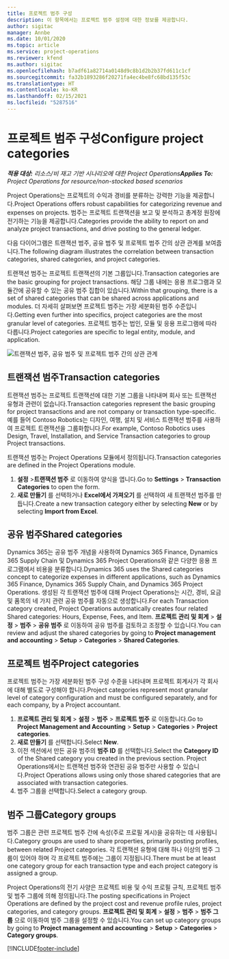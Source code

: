 ```yaml
---
title: 프로젝트 범주 구성
description: 이 항목에서는 프로젝트 범주 설정에 대한 정보를 제공합니다.
author: sigitac
manager: Annbe
ms.date: 10/01/2020
ms.topic: article
ms.service: project-operations
ms.reviewer: kfend
ms.author: sigitac
ms.openlocfilehash: b7adf61a82714a0148d9c8b1d2b2b37fd611c1cf
ms.sourcegitcommit: fa32b1893286f20271fa4ec4be8fc68bd135f53c
ms.translationtype: HT
ms.contentlocale: ko-KR
ms.lasthandoff: 02/15/2021
ms.locfileid: "5287516"
---
```

# <a name="configure-project-categories"></a><span data-ttu-id="e3030-103">프로젝트 범주 구성</span><span class="sxs-lookup"><span data-stu-id="e3030-103">Configure project categories</span></span>

<span data-ttu-id="e3030-104">_**적용 대상:** 리소스/비 재고 기반 시나리오에 대한 Project Operations_</span><span class="sxs-lookup"><span data-stu-id="e3030-104">_**Applies To:** Project Operations for resource/non-stocked based scenarios_</span></span>

<span data-ttu-id="e3030-105">Project Operations는 프로젝트의 수익과 경비를 분류하는 강력한 기능을 제공합니다.</span><span class="sxs-lookup"><span data-stu-id="e3030-105">Project Operations offers robust capabilities for categorizing revenue and expenses on projects.</span></span> <span data-ttu-id="e3030-106">범주는 프로젝트 트랜잭션을 보고 및 분석하고 총계정 원장에 전기하는 기능을 제공합니다.</span><span class="sxs-lookup"><span data-stu-id="e3030-106">Categories provide the ability to report on and analyze project transactions, and drive posting to the general ledger.</span></span>

<span data-ttu-id="e3030-107">다음 다이어그램은 트랜잭션 범주, 공유 범주 및 프로젝트 범주 간의 상관 관계를 보여줍니다.</span><span class="sxs-lookup"><span data-stu-id="e3030-107">The following diagram illustrates the correlation between transaction categories, shared categories, and project categories.</span></span> 

<span data-ttu-id="e3030-108">트랜잭션 범주는 프로젝트 트랜잭션의 기본 그룹입니다.</span><span class="sxs-lookup"><span data-stu-id="e3030-108">Transaction categories are the basic grouping for project transactions.</span></span> <span data-ttu-id="e3030-109">해당 그룹 내에는 응용 프로그램과 모듈간에 공유할 수 있는 공유 범주 집합이 있습니다.</span><span class="sxs-lookup"><span data-stu-id="e3030-109">Within that grouping, there is a set of shared categories that can be shared across applications and modules.</span></span> <span data-ttu-id="e3030-110">더 자세히 살펴보면 프로젝트 범주는 가장 세분화된 범주 수준입니다.</span><span class="sxs-lookup"><span data-stu-id="e3030-110">Getting even further into specifics, project categories are the most granular level of categories.</span></span> <span data-ttu-id="e3030-111">프로젝트 범주는 법인, 모듈 및 응용 프로그램에 따라 다릅니다.</span><span class="sxs-lookup"><span data-stu-id="e3030-111">Project categories are specific to legal entity, module, and application.</span></span>

![트랜잭션 범주, 공유 범주 및 프로젝트 범주 간의 상관 관계](media/project-categories.png)

## <a name="transaction-categories"></a><span data-ttu-id="e3030-113">트랜잭션 범주</span><span class="sxs-lookup"><span data-stu-id="e3030-113">Transaction categories</span></span>

<span data-ttu-id="e3030-114">트랜잭션 범주는 프로젝트 트랜잭션에 대한 기본 그룹을 나타내며 회사 또는 트랜잭션 유형과 관련이 없습니다.</span><span class="sxs-lookup"><span data-stu-id="e3030-114">Transaction categories represent the basic grouping for project transactions and are not company or transaction type-specific.</span></span> <span data-ttu-id="e3030-115">예를 들어 Contoso Robotics는 디자인, 여행, 설치 및 서비스 트랜잭션 범주를 사용하여 프로젝트 트랜잭션을 그룹화합니다.</span><span class="sxs-lookup"><span data-stu-id="e3030-115">For example, Contoso Robotics uses Design, Travel, Installation, and Service Transaction categories to group Project transactions.</span></span>

<span data-ttu-id="e3030-116">트랜잭션 범주는 Project Operations 모듈에서 정의됩니다.</span><span class="sxs-lookup"><span data-stu-id="e3030-116">Transaction categories are defined in the Project Operations module.</span></span> 
1. <span data-ttu-id="e3030-117">**설정** \>**트랜잭션 범주** 로 이동하여 양식을 엽니다.</span><span class="sxs-lookup"><span data-stu-id="e3030-117">Go to **Settings** \> **Transaction Categories** to open the form.</span></span> 
2. <span data-ttu-id="e3030-118">**새로 만들기** 를 선택하거나 **Excel에서 가져오기** 를 선택하여 새 트랜잭션 범주를 만듭니다.</span><span class="sxs-lookup"><span data-stu-id="e3030-118">Create a new transaction category either by selecting **New** or by selecting **Import from Excel**.</span></span>

## <a name="shared-categories"></a><span data-ttu-id="e3030-119">공유 범주</span><span class="sxs-lookup"><span data-stu-id="e3030-119">Shared categories</span></span>

<span data-ttu-id="e3030-120">Dynamics 365는 공유 범주 개념을 사용하여 Dynamics 365 Finance, Dynamics 365 Supply Chain 및 Dynamics 365 Project Operations와 같은 다양한 응용 프로그램에서 비용을 분류합니다.</span><span class="sxs-lookup"><span data-stu-id="e3030-120">Dynamics 365 uses the Shared categories concept to categorize expenses in different applications, such as Dynamics 365 Finance, Dynamics 365 Supply Chain, and Dynamics 365 Project Operations.</span></span> <span data-ttu-id="e3030-121">생성된 각 트랜잭션 범주에 대해 Project Operations는 시간, 경비, 요금 및 품목의 네 가지 관련 공유 범주를 자동으로 생성합니다.</span><span class="sxs-lookup"><span data-stu-id="e3030-121">For each Transaction category created, Project Operations automatically creates four related Shared categories: Hours, Expense, Fees, and Item.</span></span> <span data-ttu-id="e3030-122">**프로젝트 관리 및 회계** \> **설정** \> **범주** \> **공유 범주** 로 이동하여 공유 범주를 검토하고 조정할 수 있습니다.</span><span class="sxs-lookup"><span data-stu-id="e3030-122">You can review and adjust the shared categories by going to **Project management and accounting** \> **Setup** \> **Categories** \> **Shared Categories**.</span></span>

## <a name="project-categories"></a><span data-ttu-id="e3030-123">프로젝트 범주</span><span class="sxs-lookup"><span data-stu-id="e3030-123">Project categories</span></span>

<span data-ttu-id="e3030-124">프로젝트 범주는 가장 세분화된 범주 구성 수준을 나타내며 프로젝트 회계사가 각 회사에 대해 별도로 구성해야 합니다.</span><span class="sxs-lookup"><span data-stu-id="e3030-124">Project categories represent most granular level of category configuration and must be configured separately, and for each company, by a Project accountant.</span></span>

1. <span data-ttu-id="e3030-125">**프로젝트 관리 및 회계** \> **설정** \> **범주** \> **프로젝트 범주** 로 이동합니다.</span><span class="sxs-lookup"><span data-stu-id="e3030-125">Go to **Project Management and Accounting** \> **Setup** \> **Categories** \> **Project categories**.</span></span>
2. <span data-ttu-id="e3030-126">**새로 만들기** 를 선택합니다.</span><span class="sxs-lookup"><span data-stu-id="e3030-126">Select **New**.</span></span>
3. <span data-ttu-id="e3030-127">이전 섹션에서 만든 공유 범주의 **범주 ID** 를 선택합니다.</span><span class="sxs-lookup"><span data-stu-id="e3030-127">Select the **Category ID** of the Shared category you created in the previous section.</span></span> <span data-ttu-id="e3030-128">Project Operations에서는 트랜잭션 범주와 연관된 공유 범주만 사용할 수 있습니다.</span><span class="sxs-lookup"><span data-stu-id="e3030-128">Project Operations allows using only those shared categories that are associated with transaction categories.</span></span>
4. <span data-ttu-id="e3030-129">범주 그룹을 선택합니다.</span><span class="sxs-lookup"><span data-stu-id="e3030-129">Select a category group.</span></span>

## <a name="category-groups"></a><span data-ttu-id="e3030-130">범주 그룹</span><span class="sxs-lookup"><span data-stu-id="e3030-130">Category groups</span></span>

<span data-ttu-id="e3030-131">범주 그룹은 관련 프로젝트 범주 간에 속성(주로 프로필 게시)을 공유하는 데 사용됩니다.</span><span class="sxs-lookup"><span data-stu-id="e3030-131">Category groups are used to share properties, primarily posting profiles, between related Project categories.</span></span> <span data-ttu-id="e3030-132">각 트랜잭션 유형에 대해 하나 이상의 범주 그룹이 있어야 하며 각 프로젝트 범주에는 그룹이 지정됩니다.</span><span class="sxs-lookup"><span data-stu-id="e3030-132">There must be at least one category group for each transaction type and each project category is assigned a group.</span></span>

<span data-ttu-id="e3030-133">Project Operations의 전기 사양은 프로젝트 비용 및 수익 프로필 규칙, 프로젝트 범주 및 범주 그룹에 의해 정의됩니다.</span><span class="sxs-lookup"><span data-stu-id="e3030-133">The posting specifications in Project Operations are defined by the project cost and revenue profile rules, project categories, and category groups.</span></span> <span data-ttu-id="e3030-134">**프로젝트 관리 및 회계** \> **설정** \> **범주** \> **범주 그룹** 으로 이동하여 범주 그룹을 설정할 수 있습니다.</span><span class="sxs-lookup"><span data-stu-id="e3030-134">You can set up category groups by going to **Project management and accounting** \> **Setup** \> **Categories** \> **Category groups**.</span></span>


[!INCLUDE[footer-include](../includes/footer-banner.md)]